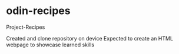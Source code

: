 # odin-recipes
Project-Recipes

Created and clone repository on device
Expected to create an HTML webpage to showcase learned skills